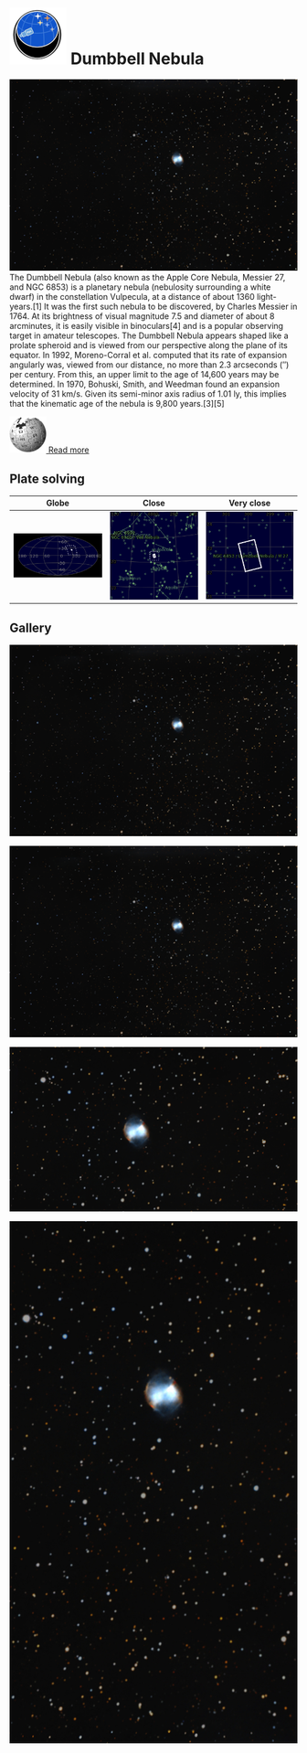 # ![](..//Imaging//Common/pyl-tiny.png) Dumbbell Nebula
![IMG](..//Imaging//HD/Dumbbell_Nebula+00+co.jpg)
The Dumbbell Nebula (also known as the Apple Core Nebula, Messier 27, and NGC 6853) is a planetary nebula (nebulosity surrounding a white dwarf) in the constellation Vulpecula, at a distance of about 1360 light-years.[1] It was the first such nebula to be discovered, by Charles Messier in 1764. At its brightness of visual magnitude 7.5 and diameter of about 8 arcminutes, it is easily visible in binoculars[4] and is a popular observing target in amateur telescopes. The Dumbbell Nebula appears shaped like a prolate spheroid and is viewed from our perspective along the plane of its equator. In 1992, Moreno-Corral et al. computed that its rate of expansion angularly was, viewed from our distance, no more than 2.3 arcseconds (″) per century. From this, an upper limit to the age of 14,600 years may be determined. In 1970, Bohuski, Smith, and Weedman found an expansion velocity of 31 km/s. Given its semi-minor axis radius of 1.01 ly, this implies that the kinematic age of the nebula is 9,800 years.[3][5]

[![](..//Imaging//Common/Wikipedia.png) Read more](https://en.wikipedia.org/wiki/Dumbbell_Nebula)
## Plate solving 

| Globe | Close | Very close |
| ----- | ----- | ----- |
|![IMG](..//Imaging//HD/Dumbbell_Nebula_Globe.jpg) |![IMG](..//Imaging//HD/Dumbbell_Nebula_Close.jpg) |![IMG](..//Imaging//HD/Dumbbell_Nebula_Closer.jpg) |

## Gallery
![IMG](..//Imaging//HD/Dumbbell_Nebula+00+co.jpg) 

![IMG](..//Imaging//HD/Dumbbell_Nebula+01+co.jpg) 

![IMG](..//Imaging//HD/Dumbbell_Nebula+02+co.jpg) 

![IMG](..//Imaging//HD/Dumbbell_Nebula+03+co.jpg) 

